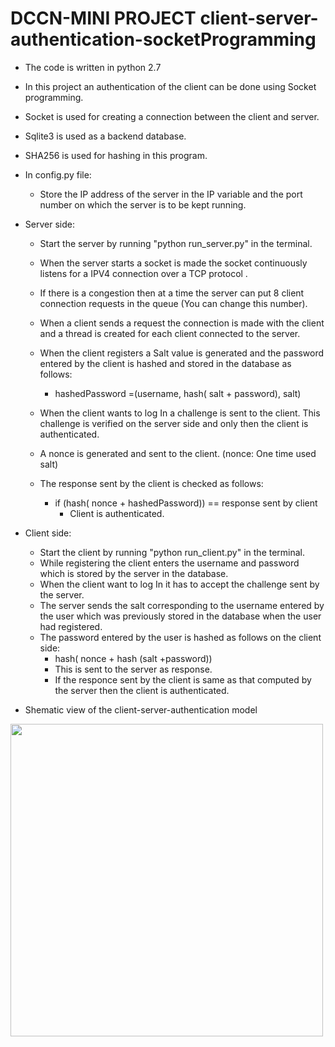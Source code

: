 # DCCN-MINI PROJECT client-server-authentication-socketProgramming


* The code is written in python 2.7
* In this project an authentication of the client can be done using Socket programming.

* Socket is used for creating a connection between the client and server.
* Sqlite3 is used as a backend database.
* SHA256 is used for hashing in this program.


* In config.py file:
  * Store the IP address of the server in the IP variable and the port number on which the server is to be kept running.
  
* Server side:
  * Start the server by running "python run_server.py" in the terminal.
  * When the server starts a socket is made the socket continuously listens for a IPV4 connection over a TCP protocol .
  * If there is a congestion then at a time the server can put 8 client connection requests in the queue (You can change this number).
  * When a client sends a request the connection is made with the client and a thread is created for each client connected to the server.
  * When the client registers a Salt value is generated and the password entered by the client is hashed and stored in the database as follows:
    * hashedPassword =(username, hash( salt + password), salt)
    
  * When the client wants to log In a challenge is sent to the client. This challenge is verified on the server side and only then the client is authenticated.
  * A nonce is generated and sent to the client. (nonce: One time used salt)
  * The response sent by the client is checked as follows:
    * if (hash( nonce + hashedPassword)) == response sent by client
      - Client is authenticated.
  
  
* Client side:
  * Start the client by running "python run_client.py" in the terminal.
  * While registering the client enters the username and password which is stored by the server in the database.
  * When the client want to log In it has to accept the challenge sent by the server.
  * The server sends the salt corresponding to the username entered by the user which was previously stored in the database when the user had registered.
  * The password entered by the user is hashed as follows on the client side:
    * hash( nonce + hash (salt +password))
    * This is sent to the server as response.
    * If the responce sent by the client is same as that computed by the server then the client is authenticated.
    
    
    

* Shematic view of the client-server-authentication model 
<img src="https://user-images.githubusercontent.com/45281119/68567149-5368f800-047e-11ea-81e8-7fa4b6793ffa.jpeg" width="500px">
  


